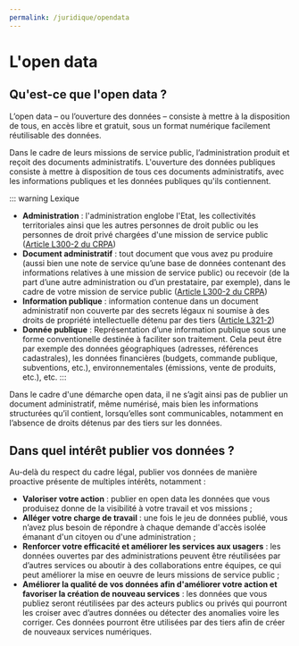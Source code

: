 ```yaml
---
permalink: /juridique/opendata
---
```


# L'open data 

## Qu'est-ce que l'open data ? 

L’open data – ou l’ouverture des données – consiste à mettre à la disposition de tous, en accès libre et gratuit, sous un format numérique facilement réutilisable des données. 

Dans le cadre de leurs missions de service public, l’administration produit et reçoit des documents administratifs. L'ouverture des données publiques consiste à mettre à disposition de tous ces documents administratifs, avec les informations publiques et les données publiques qu'ils contiennent. 

::: warning Lexique
* **Administration** : l'administration englobe  l'Etat, les collectivités territoriales ainsi que les autres personnes de droit public ou les personnes de droit privé chargées d'une mission de service public  ([Article L300-2 du CRPA](https://www.legifrance.gouv.fr/affichCodeArticle.do;jsessionid=38EE7903F1DB9BDF237E3916D5943464.tplgfr29s_3?idArticle=LEGIARTI000033218936&cidTexte=LEGITEXT000031366350&dateTexte=20170701https://))
* **Document administratif** : tout document que vous avez pu produire (aussi bien une note de service qu’une base de données contenant des informations relatives à une mission de service public) ou recevoir (de la part d’une autre administration ou d’un prestataire, par exemple), dans le cadre de votre mission de service public ([Article L300-2 du CRPA](https://www.legifrance.gouv.fr/affichCodeArticle.do;jsessionid=38EE7903F1DB9BDF237E3916D5943464.tplgfr29s_3?idArticle=LEGIARTI000033218936&cidTexte=LEGITEXT000031366350&dateTexte=20170701https://))
* **Information publique** : information contenue dans un document administratif non couverte par des secrets légaux ni soumise à des droits de propriété intellectuelle détenu par des tiers ([Article L321-2](https://www.legifrance.gouv.fr/affichCodeArticle.do;jsessionid=3D26427599551CBACAF75B4C44C8715B.tplgfr24s_3?idArticle=LEGIARTI000033218992&cidTexte=LEGITEXT000031366350&dateTexte=20191018))
* **Donnée publique** : Représentation d’une information publique sous une forme conventionelle destinée à faciliter son traitement. Cela peut être par exemple des données géographiques (adresses, références cadastrales), les données financières (budgets, commande publique, subventions, etc.), environnementales (émissions, vente de produits, etc.), etc. 
::: 

Dans le cadre d'une démarche open data, il ne s’agit ainsi pas de publier un document administratif, même numérisé, mais bien les informations structurées qu’il contient, lorsqu’elles sont communicables, notamment en l’absence de droits détenus par des tiers sur les données.

## Dans quel intérêt publier vos données ?

Au-delà du respect du cadre légal, publier vos données de manière proactive présente de multiples intérêts, notamment : 
* **Valoriser votre action** : publier en open data les données que vous produisez donne de la visibilité à votre travail et vos missions ;
* **Alléger votre charge de travail** : une fois le jeu de données publié, vous n’avez plus besoin de répondre à chaque demande d'accès isolée émanant d'un citoyen ou d'une administration ;
* **Renforcer votre efficacité et améliorer les services aux usagers** : les données ouvertes par des administrations peuvent être réutilisées par d’autres services ou aboutir à des collaborations entre équipes, ce qui peut améliorer la mise en oeuvre de leurs missions de service public ;
* **Améliorer la qualité de vos données afin d'améliorer votre action et favoriser la création de nouveau services** :  les données que vous publiez seront réutilisées par des acteurs publics ou privés qui pourront les croiser avec d’autres données ou détecter des anomalies voire les corriger. Ces données pourront être utilisées par des tiers afin de créer de nouveaux services numériques. 
